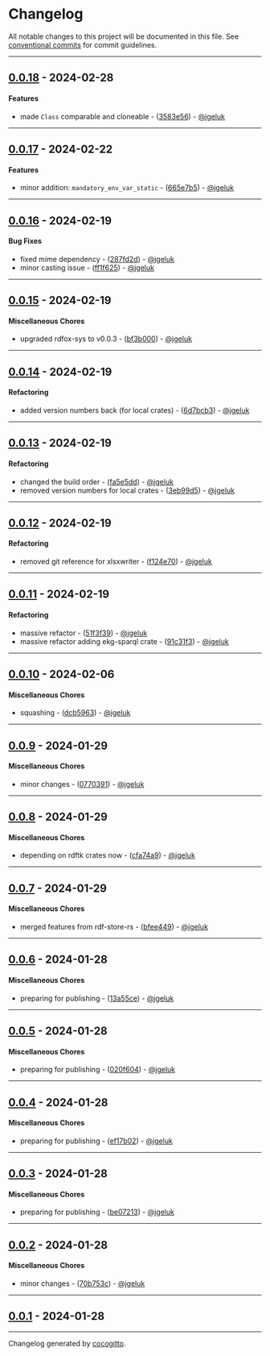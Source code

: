 # Changelog
All notable changes to this project will be documented in this file. See [conventional commits](https://www.conventionalcommits.org/) for commit guidelines.

- - -
## [0.0.18](https://github.com/EKGF/ekg-rs/compare/0.0.17..0.0.18) - 2024-02-28
#### Features
- made `Class` comparable and cloneable - ([3583e56](https://github.com/EKGF/ekg-rs/commit/3583e56687f3a83104f7cf4eb217a510e8abf6ce)) - [@jgeluk](https://github.com/jgeluk)

- - -

## [0.0.17](https://github.com/EKGF/ekg-rs/compare/0.0.16..0.0.17) - 2024-02-22
#### Features
- minor addition: `mandatory_env_var_static` - ([665e7b5](https://github.com/EKGF/ekg-rs/commit/665e7b530b2c6e390c74a7247d0d1e29b1562611)) - [@jgeluk](https://github.com/jgeluk)

- - -

## [0.0.16](https://github.com/EKGF/ekg-rs/compare/0.0.15..0.0.16) - 2024-02-19
#### Bug Fixes
- fixed mime dependency - ([287fd2d](https://github.com/EKGF/ekg-rs/commit/287fd2d2760eedef757e80284a702ba539b6bfbd)) - [@jgeluk](https://github.com/jgeluk)
- minor casting issue - ([ff1f625](https://github.com/EKGF/ekg-rs/commit/ff1f62566646bcec69a84ef5a854fddbb2e4bfeb)) - [@jgeluk](https://github.com/jgeluk)

- - -

## [0.0.15](https://github.com/EKGF/ekg-rs/compare/0.0.14..0.0.15) - 2024-02-19
#### Miscellaneous Chores
- upgraded rdfox-sys to v0.0.3 - ([bf3b000](https://github.com/EKGF/ekg-rs/commit/bf3b00017d5890b5105faf2aede2eb18b543b16c)) - [@jgeluk](https://github.com/jgeluk)

- - -

## [0.0.14](https://github.com/EKGF/ekg-rs/compare/0.0.13..0.0.14) - 2024-02-19
#### Refactoring
- added version numbers back (for local crates) - ([6d7bcb3](https://github.com/EKGF/ekg-rs/commit/6d7bcb3a170817f6d8a55193ab3d427a302432fd)) - [@jgeluk](https://github.com/jgeluk)

- - -

## [0.0.13](https://github.com/EKGF/ekg-rs/compare/0.0.12..0.0.13) - 2024-02-19
#### Refactoring
- changed the build order - ([fa5e5dd](https://github.com/EKGF/ekg-rs/commit/fa5e5ddf5262a41b2a7bff403cd1f86c93e81801)) - [@jgeluk](https://github.com/jgeluk)
- removed version numbers for local crates - ([3eb99d5](https://github.com/EKGF/ekg-rs/commit/3eb99d5f33711fc0b16b99a199d8aa4cfb7f98ec)) - [@jgeluk](https://github.com/jgeluk)

- - -

## [0.0.12](https://github.com/EKGF/ekg-rs/compare/0.0.11..0.0.12) - 2024-02-19
#### Refactoring
- removed git reference for xlsxwriter - ([f124e70](https://github.com/EKGF/ekg-rs/commit/f124e708aaf308048bd3ffb85f47bddc79ba0495)) - [@jgeluk](https://github.com/jgeluk)

- - -

## [0.0.11](https://github.com/EKGF/ekg-rs/compare/0.0.10..0.0.11) - 2024-02-19
#### Refactoring
- massive refactor - ([51f3f39](https://github.com/EKGF/ekg-rs/commit/51f3f3941451ea61ace9b4928327e9a93e3b06d5)) - [@jgeluk](https://github.com/jgeluk)
- massive refactor adding ekg-sparql crate - ([91c31f3](https://github.com/EKGF/ekg-rs/commit/91c31f36affee048e82cc4c418afe01f40fde173)) - [@jgeluk](https://github.com/jgeluk)

- - -

## [0.0.10](https://github.com/EKGF/ekg-rs/compare/0.0.9..0.0.10) - 2024-02-06
#### Miscellaneous Chores
- squashing - ([dcb5963](https://github.com/EKGF/ekg-rs/commit/dcb59637040662b443dee3a20216735379238e8a)) - [@jgeluk](https://github.com/jgeluk)

- - -

## [0.0.9](https://github.com/EKGF/ekg-rs/compare/0.0.8..0.0.9) - 2024-01-29
#### Miscellaneous Chores
- minor changes - ([0770391](https://github.com/EKGF/ekg-rs/commit/0770391fec057dae5f144a525628209fab83e1e3)) - [@jgeluk](https://github.com/jgeluk)

- - -

## [0.0.8](https://github.com/EKGF/ekg-rs/compare/0.0.7..0.0.8) - 2024-01-29
#### Miscellaneous Chores
- depending on rdftk crates now - ([cfa74a9](https://github.com/EKGF/ekg-rs/commit/cfa74a9f26486ee944ee4bc268417e6a5f17359c)) - [@jgeluk](https://github.com/jgeluk)

- - -

## [0.0.7](https://github.com/EKGF/ekg-rs/compare/0.0.6..0.0.7) - 2024-01-29
#### Miscellaneous Chores
- merged features from rdf-store-rs - ([bfee449](https://github.com/EKGF/ekg-rs/commit/bfee4491a398bd1f10af56f2ea740a41d83cfc6c)) - [@jgeluk](https://github.com/jgeluk)

- - -

## [0.0.6](https://github.com/EKGF/ekg-rs/compare/0.0.5..0.0.6) - 2024-01-28
#### Miscellaneous Chores
- preparing for publishing - ([13a55ce](https://github.com/EKGF/ekg-rs/commit/13a55ced95563657df0d7c950d2d527622d6a6a8)) - [@jgeluk](https://github.com/jgeluk)

- - -

## [0.0.5](https://github.com/EKGF/ekg-rs/compare/0.0.4..0.0.5) - 2024-01-28
#### Miscellaneous Chores
- preparing for publishing - ([020f604](https://github.com/EKGF/ekg-rs/commit/020f604c86948415c95668849e4643b0def552e4)) - [@jgeluk](https://github.com/jgeluk)

- - -

## [0.0.4](https://github.com/EKGF/ekg-rs/compare/0.0.3..0.0.4) - 2024-01-28
#### Miscellaneous Chores
- preparing for publishing - ([ef17b02](https://github.com/EKGF/ekg-rs/commit/ef17b02aacbf2ec7b67cfe2f37e70250cb2f7561)) - [@jgeluk](https://github.com/jgeluk)

- - -

## [0.0.3](https://github.com/EKGF/ekg-rs/compare/0.0.2..0.0.3) - 2024-01-28
#### Miscellaneous Chores
- preparing for publishing - ([be07213](https://github.com/EKGF/ekg-rs/commit/be07213c725e0f277b23b25ad6c6fc6d1278a48e)) - [@jgeluk](https://github.com/jgeluk)

- - -

## [0.0.2](https://github.com/EKGF/ekg-rs/compare/0.0.1..0.0.2) - 2024-01-28
#### Miscellaneous Chores
- minor changes - ([70b753c](https://github.com/EKGF/ekg-rs/commit/70b753cdb4a3e7b8cc3d901bf10a9829b6d4d38c)) - [@jgeluk](https://github.com/jgeluk)

- - -

## [0.0.1](https://github.com/EKGF/ekg-rs/compare/f760c32101efe23d3b0b12e8e1dafbd3adea8e78..0.0.1) - 2024-01-28

- - -

Changelog generated by [cocogitto](https://github.com/cocogitto/cocogitto).